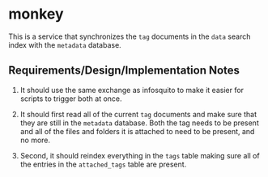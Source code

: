 # monkey

This is a service that synchronizes the `tag` documents in the `data` search index with the 
`metadata` database.

## Requirements/Design/Implementation Notes

1. It should use the same exchange as infosquito to make it easier for scripts to trigger both at once.

1. It should first read all of the current `tag` documents and make sure that they are still in the `metadata` database.
   Both the tag needs to be present and all of the files and folders it is attached to need to be present, and no more.
   
1. Second, it should reindex everything in the `tags` table making sure all of the entries in the `attached_tags` table
   are present.
